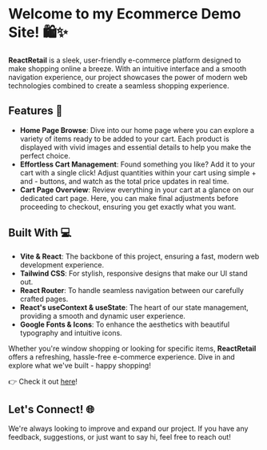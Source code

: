 # Welcome to my Ecommerce Demo Site! 🛍️✨

**ReactRetail** is a sleek, user-friendly e-commerce platform designed to make shopping online a breeze. With an intuitive interface and a smooth navigation experience, our project showcases the power of modern web technologies combined to create a seamless shopping experience.

## Features 🌟
- **Home Page Browse**: Dive into our home page where you can explore a variety of items ready to be added to your cart. Each product is displayed with vivid images and essential details to help you make the perfect choice.
- **Effortless Cart Management**: Found something you like? Add it to your cart with a single click! Adjust quantities within your cart using simple + and - buttons, and watch as the total price updates in real time.
- **Cart Page Overview**: Review everything in your cart at a glance on our dedicated cart page. Here, you can make final adjustments before proceeding to checkout, ensuring you get exactly what you want.

## Built With 💻
- **Vite & React**: The backbone of this project, ensuring a fast, modern web development experience.
- **Tailwind CSS**: For stylish, responsive designs that make our UI stand out.
- **React Router**: To handle seamless navigation between our carefully crafted pages.
- **React's useContext & useState**: The heart of our state management, providing a smooth and dynamic user experience.
- **Google Fonts & Icons**: To enhance the aesthetics with beautiful typography and intuitive icons.

Whether you're window shopping or looking for specific items, **ReactRetail** offers a refreshing, hassle-free e-commerce experience. Dive in and explore what we've built - happy shopping!

👉 Check it out [here](ecommerce-gamma-peach.vercel.app)! 

## Let's Connect! 🌐
We're always looking to improve and expand our project. If you have any feedback, suggestions, or just want to say hi, feel free to reach out!

